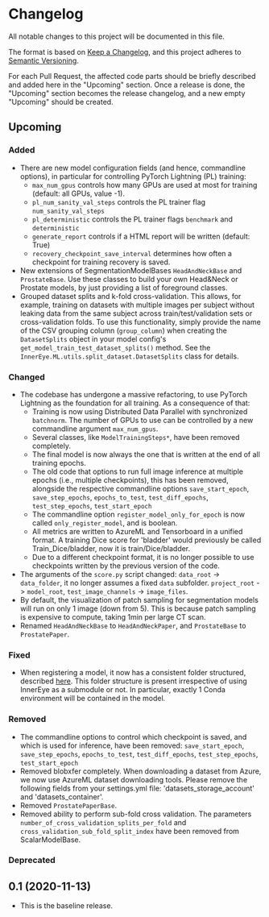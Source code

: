 # Changelog
All notable changes to this project will be documented in this file.

The format is based on [Keep a Changelog](https://keepachangelog.com/en/1.0.0/),
and this project adheres to [Semantic Versioning](https://semver.org/spec/v2.0.0.html).

For each Pull Request, the affected code parts should be briefly described and added here in the "Upcoming" section.
Once a release is done, the "Upcoming" section becomes the release changelog, and a new empty "Upcoming" should be
created.
 
## Upcoming

### Added
- There are new model configuration fields (and hence, commandline options), in particular for controlling PyTorch 
Lightning (PL) training: 
  - `max_num_gpus` controls how many GPUs are used at most for training (default: all GPUs, value -1).
  - `pl_num_sanity_val_steps` controls the PL trainer flag `num_sanity_val_steps`
  - `pl_deterministic` controls the PL trainer flags `benchmark` and `deterministic`
  - `generate_report` controls if a HTML report will be written (default: True) 
  - `recovery_checkpoint_save_interval` determines how often a checkpoint for training recovery is saved.
- New extensions of SegmentationModelBases `HeadAndNeckBase` and `ProstateBase`. Use these classes to build your own Head&Neck or Prostate models, by just providing a list of foreground classes.
- Grouped dataset splits and k-fold cross-validation. This allows, for example, training on datasets with multiple images per subject without leaking data from the same subject across train/test/validation sets or cross-validation folds. To use this functionality, simply provide the name of the CSV grouping column (`group_column`) when creating the `DatasetSplits` object in your model config's `get_model_train_test_dataset_splits()` method. See the `InnerEye.ML.utils.split_dataset.DatasetSplits` class for details.

### Changed

- The codebase has undergone a massive refactoring, to use PyTorch Lightning as the foundation for all training. As
a consequence of that:
  - Training is now using Distributed Data Parallel with synchronized `batchnorm`. The number of GPUs to use can be 
  controlled by a new commandline argument `max_num_gpus`.
  - Several classes, like `ModelTrainingSteps*`, have been removed completely.
  - The final model is now always the one that is written at the end of all training epochs.
  - The old code that options to run full image inference at multiple epochs (i.e., multiple checkpoints), this
  has been removed, alongside the respective commandline options `save_start_epoch`, `save_step_epochs`, 
  `epochs_to_test`, `test_diff_epochs`, `test_step_epochs`, `test_start_epoch`
  - The commandline option `register_model_only_for_epoch` is now called `only_register_model`, and is boolean.
  - All metrics are written to AzureML and Tensorboard in a unified format. A training Dice score for 'bladder' would
  previously be called Train_Dice/bladder, now it is train/Dice/bladder.
  - Due to a different checkpoint format, it is no longer possible to use checkpoints written
  by the previous version of the code.
- The arguments of the `score.py` script changed: `data_root` -> `data_folder`, it no longer assumes a fixed
`data` subfolder. `project_root` -> `model_root`, `test_image_channels` -> `image_files`.
- By default, the visualization of patch sampling for segmentation models will run on only 1 image (down from 5).
This is because patch sampling is expensive to compute, taking 1min per large CT scan.
- Renamed `HeadAndNeckBase` to `HeadAndNeckPaper`, and `ProstateBase` to `ProstatePaper`.

### Fixed
- When registering a model, it now has a consistent folder structured, described [here](docs/deploy_on_aml.md). This
folder structure is present irrespective of using InnerEye as a submodule or not. In particular, exactly 1 Conda
environment will be contained in the model.

### Removed
- The commandline options to control which checkpoint is saved, and which is used for inference, have been removed:
`save_start_epoch`, `save_step_epochs`, `epochs_to_test`, `test_diff_epochs`, `test_step_epochs`, `test_start_epoch`
- Removed blobxfer completely. When downloading a dataset from Azure, we now use AzureML dataset downloading tools.
Please remove the following fields from your settings.yml file: 'datasets_storage_account' and 'datasets_container'. 
- Removed `ProstatePaperBase`.
- Removed ability to perform sub-fold cross validation. The parameters `number_of_cross_validation_splits_per_fold` 
and `cross_validation_sub_fold_split_index` have been removed from ScalarModelBase.

### Deprecated



## 0.1 (2020-11-13)
- This is the baseline release.
